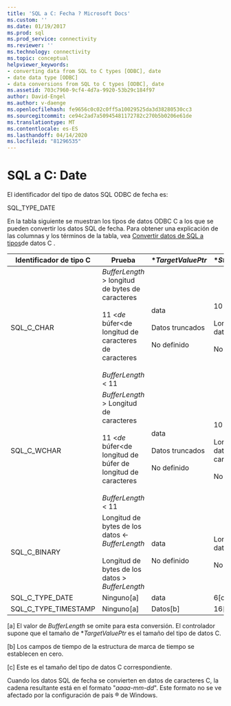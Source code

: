 ```yaml
---
title: 'SQL a C: Fecha ? Microsoft Docs'
ms.custom: ''
ms.date: 01/19/2017
ms.prod: sql
ms.prod_service: connectivity
ms.reviewer: ''
ms.technology: connectivity
ms.topic: conceptual
helpviewer_keywords:
- converting data from SQL to C types [ODBC], date
- date data type [ODBC]
- data conversions from SQL to C types [ODBC], date
ms.assetid: 703c7960-9cf4-4d7a-9920-53b29c184f97
author: David-Engel
ms.author: v-daenge
ms.openlocfilehash: fe9656c0c02c0ff5a10029525da3d38280530cc3
ms.sourcegitcommit: ce94c2ad7a50945481172782c270b5b0206e61de
ms.translationtype: MT
ms.contentlocale: es-ES
ms.lasthandoff: 04/14/2020
ms.locfileid: "81296535"
---
```

# <a name="sql-to-c-date"></a>SQL a C: Date
El identificador del tipo de datos SQL ODBC de fecha es:  
  
 SQL_TYPE_DATE  
  
 En la tabla siguiente se muestran los tipos de datos ODBC C a los que se pueden convertir los datos SQL de fecha. Para obtener una explicación de las columnas y los términos de la tabla, vea [Convertir datos de SQL a tipos](../../../odbc/reference/appendixes/converting-data-from-sql-to-c-data-types.md)de datos C .  
  
|Identificador de tipo C|Prueba|**TargetValuePtr*|**StrLen_or_IndPtr*|SQLSTATE|  
|-----------------------|----------|------------------------|----------------------------|--------------|  
|SQL_C_CHAR|*BufferLength* > longitud de bytes de caracteres<br /><br /> 11 <*de* búfer<de longitud de caracteres de caracteres<br /><br /> *BufferLength* < 11|data<br /><br /> Datos truncados<br /><br /> No definido|10<br /><br /> Longitud de los datos en bytes<br /><br /> No definido|N/D<br /><br /> 01004<br /><br /> 22003|  
|SQL_C_WCHAR|*BufferLength* > Longitud de caracteres<br /><br /> 11 <*de* búfer<de longitud de búfer de longitud de caracteres<br /><br /> *BufferLength* < 11|data<br /><br /> Datos truncados<br /><br /> No definido|10<br /><br /> Longitud de los datos en caracteres<br /><br /> No definido|N/D<br /><br /> 01004<br /><br /> 22003|  
|SQL_C_BINARY|Longitud de bytes de los datos <- *BufferLength*<br /><br /> Longitud de bytes de los datos > *BufferLength*|data<br /><br /> No definido|Longitud de los datos en bytes<br /><br /> No definido|N/D<br /><br /> 22003|  
|SQL_C_TYPE_DATE|Ninguno[a]|data|6[c]|N/D|  
|SQL_C_TYPE_TIMESTAMP|Ninguno[a]|Datos[b]|16[c]|N/D|  
  
 [a] El valor de *BufferLength* se omite para esta conversión. El controlador supone que el tamaño de **TargetValuePtr* es el tamaño del tipo de datos C.  
  
 [b] Los campos de tiempo de la estructura de marca de tiempo se establecen en cero.  
  
 [c] Este es el tamaño del tipo de datos C correspondiente.  
  
 Cuando los datos SQL de fecha se convierten en datos de caracteres C, la cadena resultante está en el formato "*aaaa*-*mm*-*dd*". Este formato no se ve afectado por la configuración de país ® de Windows.
